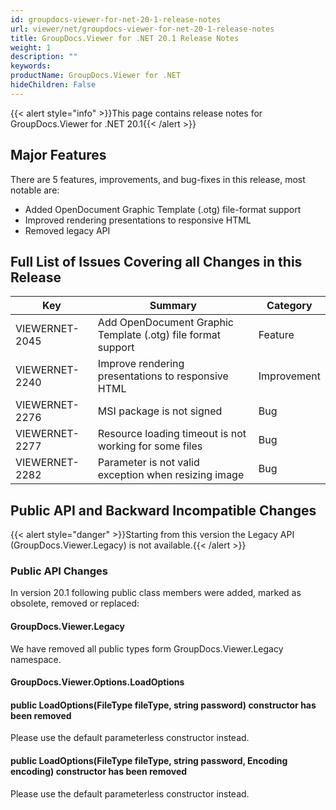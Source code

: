 ```yaml
---
id: groupdocs-viewer-for-net-20-1-release-notes
url: viewer/net/groupdocs-viewer-for-net-20-1-release-notes
title: GroupDocs.Viewer for .NET 20.1 Release Notes
weight: 1
description: ""
keywords: 
productName: GroupDocs.Viewer for .NET
hideChildren: False
---
```

{{< alert style="info" >}}This page contains release notes for GroupDocs.Viewer for .NET 20.1{{< /alert >}}

## Major Features

  
There are 5 features, improvements, and bug-fixes in this release, most notable are:

*   Added OpenDocument Graphic Template (.otg) file-format support
*   Improved rendering presentations to responsive HTML
*   Removed legacy API

## Full List of Issues Covering all Changes in this Release

| Key | Summary | Category |
| --- | --- | --- |
| VIEWERNET-2045 | Add OpenDocument Graphic Template (.otg) file format support | Feature |
| VIEWERNET-2240 | Improve rendering presentations to responsive HTML  | Improvement |
| VIEWERNET-2276 | MSI package is not signed | Bug |
| VIEWERNET-2277 | Resource loading timeout is not working for some files | Bug |
| VIEWERNET-2282 | Parameter is not valid exception when resizing image | Bug |

## Public API and Backward Incompatible Changes

{{< alert style="danger" >}}Starting from this version the Legacy API (GroupDocs.Viewer.Legacy) is not available.{{< /alert >}}

### Public API Changes

In version 20.1 following public class members were added, marked as obsolete, removed or replaced:

#### GroupDocs.Viewer.Legacy

We have removed all public types form GroupDocs.Viewer.Legacy namespace.

#### GroupDocs.Viewer.Options.LoadOptions

#### public LoadOptions(FileType fileType, string password) constructor has been removed

Please use the default parameterless constructor instead.

#### public LoadOptions(FileType fileType, string password, Encoding encoding) constructor has been removed

Please use the default parameterless constructor instead.
